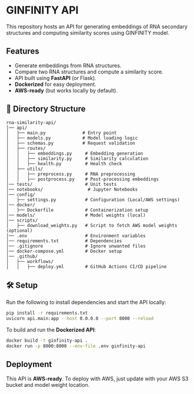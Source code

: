 # GINFINITY API

This repository hosts an API for generating embeddings of RNA secondary structures and computing similarity scores using GINFINITY model.

## Features
- Generate embeddings from RNA structures.
- Compare two RNA structures and compute a similarity score.
- API built using **FastAPI** (or Flask).
- **Dockerized** for easy deployment.
- **AWS-ready** (but works locally by default).

## 📂 Directory Structure
```
rna-similarity-api/
│── api/
│   ├── main.py              # Entry point
│   ├── models.py            # Model loading logic
│   ├── schemas.py           # Request validation
│   ├── routes/
│   │   ├── embeddings.py     # Embedding generation
│   │   ├── similarity.py     # Similarity calculation
│   │   ├── health.py         # Health check
│   ├── utils/
│   │   ├── preprocess.py     # RNA preprocessing
│   │   ├── postprocess.py    # Post-processing embeddings
│── tests/                    # Unit tests
│── notebooks/                 # Jupyter Notebooks
│── config/
│   ├── settings.py           # Configuration (Local/AWS settings)
│── docker/
│   ├── Dockerfile            # Containerization setup
│── models/                   # Model weights (local)
│── scripts/
│   ├── download_weights.py   # Script to fetch AWS model weights (optional)
│── .env                      # Environment variables
│── requirements.txt          # Dependencies
│── .gitignore                # Ignore unwanted files
│── docker-compose.yml        # Docker setup
│── .github/
│   ├── workflows/
│   │   ├── deploy.yml        # GitHub Actions CI/CD pipeline
```

## 🛠 Setup
Run the following to install dependencies and start the API locally:

```bash
pip install -r requirements.txt
uvicorn api.main:app --host 0.0.0.0 --port 8000 --reload
```

To build and run the **Dockerized API**:
```bash
docker build -t ginfinity-api .
docker run -p 8000:8000 --env-file .env ginfinity-api
```

## Deployment
This API is **AWS-ready**. To deploy with AWS, just update  with your AWS S3 bucket and model weight location.

